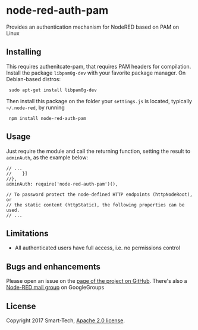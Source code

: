 node-red-auth-pam
=================
Provides an authentication mechanism for NodeRED based on PAM on Linux

Installing
----------
This requires authenitcate-pam, that requires PAM headers for compilation. Install the package `libpam0g-dev` with your favorite package manager. On Debian-based distros:

     sudo apt-get install libpam0g-dev

Then install this package on the folder your `settings.js` is located, typically `~/.node-red`, by running

     npm install node-red-auth-pam

Usage
-----

Just require the module and call the returning function, setting the result to `adminAuth`, as the example below:

    // ...
    //    }]
    //},
    adminAuth: require('node-red-auth-pam')(),

    // To password protect the node-defined HTTP endpoints (httpNodeRoot), or
    // the static content (httpStatic), the following properties can be used.
    // ...

Limitations
---------------
 - All authenticated users have full access, i.e. no permissions control

 Bugs and enhancements
-----------

Please open an issue on the [page of the project on GitHub](https://github.com/netsmarttech/node-red-auth-pam). There's also a [Node-RED mail group](https://groups.google.com/forum/#!forum/node-red) on GoogleGroups

License
-----------
Copyright 2017 Smart-Tech, [Apache 2.0 license](LICENSE).